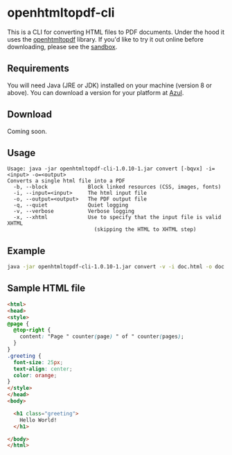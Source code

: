 # openhtmltopdf-cli

This is a CLI for converting HTML files to PDF documents.
Under the hood it uses the [openhtmltopdf](https://github.com/danfickle/openhtmltopdf) library.
If you'd like to try it out online before downloading, please see the [sandbox](https://sandbox.openhtmltopdf.com/?file=invoice.htm).

## Requirements

You will need Java (JRE or JDK) installed on your machine (version 8 or above). You can download a version for your platform at [Azul](https://www.azul.com/downloads/).

## Download

Coming soon.

## Usage

````
Usage: java -jar openhtmltopdf-cli-1.0.10-1.jar convert [-bqvx] -i=<input> -o=<output>
Converts a single html file into a PDF
  -b, --block             Block linked resources (CSS, images, fonts)
  -i, --input=<input>     The html input file
  -o, --output=<output>   The PDF output file
  -q, --quiet             Quiet logging
  -v, --verbose           Verbose logging
  -x, --xhtml             Use to specify that the input file is valid XHTML
                            (skipping the HTML to XHTML step)
````

## Example

````bash
java -jar openhtmltopdf-cli-1.0.10-1.jar convert -v -i doc.html -o doc.pdf
````

## Sample HTML file

````html
<html>
<head>
<style>
@page {
  @top-right {
    content: "Page " counter(page) " of " counter(pages);
  }
}
.greeting {
  font-size: 25px;
  text-align: center;
  color: orange;
}
</style>
</head>
<body>

  <h1 class="greeting">
    Hello World!
  </h1>

</body>
</html>
````



